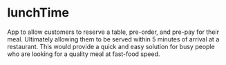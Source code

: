 # lunchTime

App to allow customers to reserve a table, pre-order, and pre-pay for their meal. Ultimately allowing them to be served within 5 minutes of arrival at a restaurant. This would provide a quick and easy solution for busy people who are looking for a quality meal at fast-food speed.
